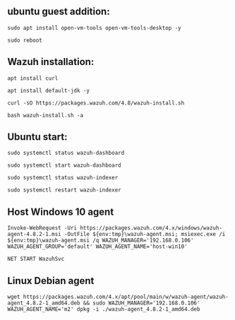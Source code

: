 ## ubuntu guest addition:
```
sudo apt install open-vm-tools open-vm-tools-desktop -y
```
```
sudo reboot
```

## Wazuh installation:

```
apt install curl
```
```
apt install default-jdk -y
```
```
curl -sO https://packages.wazuh.com/4.8/wazuh-install.sh
```
```
bash wazuh-install.sh -a
```
## Ubuntu start:
```
sudo systemctl status wazuh-dashboard
```
```
sudo systemctl start wazuh-dashboard
```
```
sudo systemctl status wazuh-indexer
```
```
sudo systemctl restart wazuh-indexer
```

## Host Windows 10 agent

```
Invoke-WebRequest -Uri https://packages.wazuh.com/4.x/windows/wazuh-agent-4.8.2-1.msi -OutFile ${env:tmp}\wazuh-agent.msi; msiexec.exe /i ${env:tmp}\wazuh-agent.msi /q WAZUH_MANAGER='192.168.0.106' WAZUH_AGENT_GROUP='default' WAZUH_AGENT_NAME='host-win10'
```
```
NET START WazuhSvc
```

## Linux Debian agent
```
wget https://packages.wazuh.com/4.x/apt/pool/main/w/wazuh-agent/wazuh-agent_4.8.2-1_amd64.deb && sudo WAZUH_MANAGER='192.168.0.106' WAZUH_AGENT_NAME='m2' dpkg -i ./wazuh-agent_4.8.2-1_amd64.deb
```
